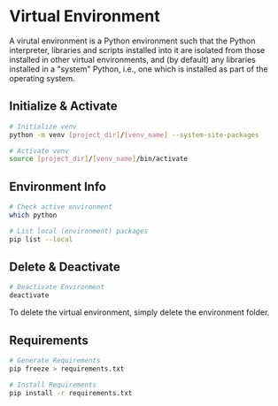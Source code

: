 # Virtual Environment

A virutal environment is a Python environment such that the Python interpreter,
libraries and scripts installed into it are isolated from those installed in
other virtual environments, and (by default) any libraries installed in a
"system" Python, i.e., one which is installed as part of the operating system.

## Initialize & Activate

```sh
# Initialize venv
python -m venv [project_dir]/[venv_name] --system-site-packages

# Activate venv
source [project_dir]/[venv_name]/bin/activate
```

## Environment Info

```sh
# Check active environment
which python

# List local (environment) packages
pip list --local
```

## Delete & Deactivate

```sh
# Deactivate Environment
deactivate
```

To delete the virtual environment, simply delete the environment folder.

## Requirements

```sh
# Generate Requirements
pip freeze > requirements.txt

# Install Requirements
pip install -r requirements.txt
```
